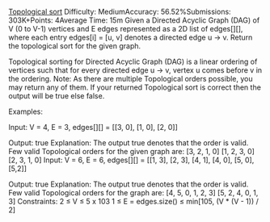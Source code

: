 [Topological sort](https://www.geeksforgeeks.org/problems/topological-sort/1)
Difficulty: MediumAccuracy: 56.52%Submissions: 303K+Points: 4Average Time: 15m
Given a Directed Acyclic Graph (DAG) of V (0 to V-1) vertices and E edges represented as a 2D list of edges[][], where each entry edges[i] = [u, v] denotes a directed edge u -> v. Return the topological sort for the given graph.

Topological sorting for Directed Acyclic Graph (DAG) is a linear ordering of vertices such that for every directed edge u -> v, vertex u comes before v in the ordering.
Note: As there are multiple Topological orders possible, you may return any of them. If your returned Topological sort is correct then the output will be true else false.

Examples:

Input: V = 4, E = 3, edges[][] = [[3, 0], [1, 0], [2, 0]]

Output: true
Explanation: The output true denotes that the order is valid. Few valid Topological orders for the given graph are:
[3, 2, 1, 0]
[1, 2, 3, 0]
[2, 3, 1, 0]
Input: V = 6, E = 6, edges[][] = [[1, 3], [2, 3], [4, 1], [4, 0], [5, 0], [5,2]]

Output: true
Explanation: The output true denotes that the order is valid. Few valid Topological orders for the graph are:
[4, 5, 0, 1, 2, 3]
[5, 2, 4, 0, 1, 3]
Constraints:
2  ≤  V  ≤  5 x 103
1  ≤  E = edges.size()  ≤  min[105, (V * (V - 1)) / 2]
